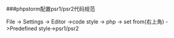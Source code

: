 ###phpstorm配置psr1/psr2代码规范

File -> Settings -> Editor ->code style -> php -> set from(右上角) ->Predefined style->psr1/psr2